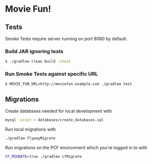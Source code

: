 # Movie Fun!

## Tests

Smoke Tests require server running on port 8080 by default.

### Build JAR ignoring tests

```bash
$ ./gradlew clean build -xtest
```

### Run Smoke Tests against specific URL

```bash
$ MOVIE_FUN_URL=http://moviefun.example.com ./gradlew test
```

## Migrations

Create databases needed for local development with

```bash
mysql -uroot < databases/create_databases.sql
```

Run local migrations with

```bash
./gradlew flywayMigrate
```

Run migrations on the PCF environment which you're logged in to with

```bash
CF_MIGRATE=true ./gradlew cfMigrate
```

